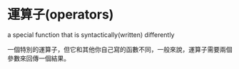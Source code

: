 # 運算子(operators)

a special function that is syntactically(written) differently

一個特別的運算子，但它和其他你自己寫的函數不同，一般來說，運算子需要兩個參數來回傳一個結果。